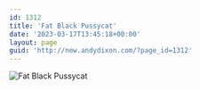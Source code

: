 ```yaml
---
id: 1312
title: 'Fat Black Pussycat'
date: '2023-03-17T13:45:18+00:00'
layout: page
guid: 'http://new.andydixon.com/?page_id=1312'
---
```


![Fat Black Pussycat](https://i0.wp.com/assets.g8x2.ldn.idrivee2-23.com/posters/Fat%20Black%20Pussycat%2001.jpg?w=1200&ssl=1 "Fat Black Pussycat")